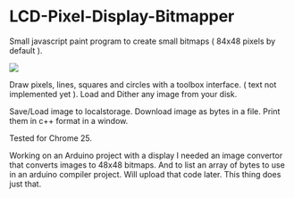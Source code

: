 LCD-Pixel-Display-Bitmapper
===========================


Small javascript paint program to create small bitmaps ( 84x48 pixels by default ).

<img src="http://freeimagehosting.nl/pics/a3670c3bc1e95bdb2d9aa6d2de3439ce.png" />

Draw pixels, lines, squares and circles with a toolbox interface. ( text not implemented yet ).
Load and Dither any image from your disk.

Save/Load image to localstorage.
Download image as bytes in a file.
Print them in c++ format in a window.



Tested for Chrome 25. 

Working on an Arduino project with a display I needed an image convertor that converts images to 48x48 bitmaps.
And to list an array of bytes to use in an arduino compiler project. Will upload that code later.
This thing does just that.


